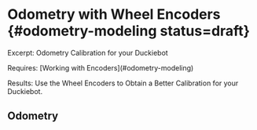 # Odometry with Wheel Encoders {#odometry-modeling status=draft}

Excerpt: Odometry Calibration for your Duckiebot

<div class='requirements' markdown='1'>
<!-- You will only have to have access to dts and know how to use the terminal  -->
  Requires: [Working with Encoders](#odometry-modeling)

  Results: Use the Wheel Encoders to Obtain a Better Calibration for your Duckiebot.
</div>


## Odometry
